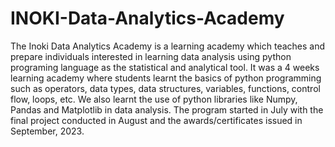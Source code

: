 # INOKI-Data-Analytics-Academy
The Inoki Data Analytics Academy is a learning academy which teaches and prepare individuals interested in learning data analysis using python programing language as the statistical and analytical tool. It was a 4 weeks learning academy where students learnt the basics of python programming such as operators, data types, data structures, variables, functions, control flow, loops, etc. We also learnt the use of python libraries like Numpy, Pandas and Matplotlib in data analysis. The program started in July with the final project conducted in August and the awards/certificates issued in September, 2023.
